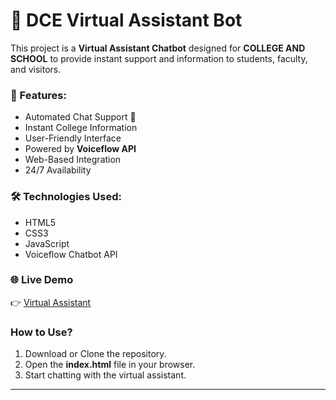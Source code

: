 # 🎯 DCE Virtual Assistant Bot

This project is a **Virtual Assistant Chatbot** designed for **COLLEGE AND SCHOOL** to provide instant support and information to students, faculty, and visitors.

### 🔑 Features:
- Automated Chat Support 🤖
- Instant College Information
- User-Friendly Interface
- Powered by **Voiceflow API**
- Web-Based Integration
- 24/7 Availability

### 🛠️ Technologies Used:
- HTML5
- CSS3
- JavaScript
- Voiceflow Chatbot API

### 🌐 Live Demo
👉 [Virtual Assistant]()

### How to Use?
1. Download or Clone the repository.
2. Open the **index.html** file in your browser.
3. Start chatting with the virtual assistant.

---
